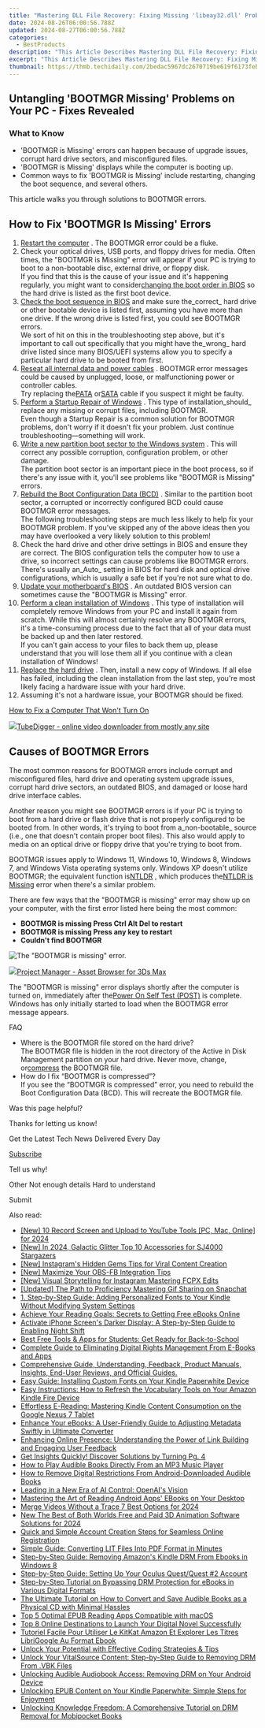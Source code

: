 ```yaml
---
title: "Mastering DLL File Recovery: Fixing Missing 'libeay32.dll' Problems"
date: 2024-08-26T06:00:56.788Z
updated: 2024-08-27T06:00:56.788Z
categories:
  - BestProducts
description: "This Article Describes Mastering DLL File Recovery: Fixing Missing 'libeay32.dll' Problems"
excerpt: "This Article Describes Mastering DLL File Recovery: Fixing Missing 'libeay32.dll' Problems"
thumbnail: https://thmb.techidaily.com/2bedac5967dc2670719be619f6173feb9adb0500628b631392642fa41c539d87.jpg
---
```


## Untangling 'BOOTMGR Missing' Problems on Your PC - Fixes Revealed
### What to Know

* 'BOOTMGR is Missing' errors can happen because of upgrade issues, corrupt hard drive sectors, and misconfigured files.
* 'BOOTMGR is Missing' displays while the computer is booting up.
* Common ways to fix 'BOOTMGR is Missing' include restarting, changing the boot sequence, and several others.

 This article walks you through solutions to BOOTMGR errors.

## How to Fix 'BOOTMGR Is Missing' Errors

1. [Restart the computer](https://www.lifewire.com/how-to-reboot-a-computer-2624568) . The BOOTMGR error could be a fluke.
2. Check your optical drives, USB ports, and floppy drives for media. Often times, the "BOOTMGR is Missing" error will appear if your PC is trying to boot to a non-bootable disc, external drive, or floppy disk.  
 If you find that this is the cause of your issue and it's happening regularly, you might want to consider[changing the boot order in BIOS](https://www.lifewire.com/change-the-boot-order-in-bios-2624528) so the hard drive is listed as the first boot device.
3. [Check the boot sequence in BIOS](https://www.lifewire.com/change-the-boot-order-in-bios-2624528) and make sure the_correct_ hard drive or other bootable device is listed first, assuming you have more than one drive. If the wrong drive is listed first, you could see BOOTMGR errors.  
 We sort of hit on this in the troubleshooting step above, but it's important to call out specifically that you might have the_wrong_ hard drive listed since many BIOS/UEFI systems allow you to specify a particular hard drive to be booted from first.
4. [Reseat all internal data and power cables](https://www.lifewire.com/how-to-reseat-internal-data-and-power-cables-2624536) . BOOTMGR error messages could be caused by unplugged, loose, or malfunctioning power or controller cables.  
 Try replacing the[PATA](https://www.lifewire.com/parallel-ata-pata-2625957) or[SATA](https://www.lifewire.com/serial-ata-sata-2626009) cable if you suspect it might be faulty.
5. [Perform a Startup Repair of Windows](https://www.lifewire.com/how-do-i-automatically-repair-windows-problems-2624907) . This type of installation_should_ replace any missing or corrupt files, including BOOTMGR.  
 Even though a Startup Repair is a common solution for BOOTMGR problems, don't worry if it doesn't fix your problem. Just continue troubleshooting—something will work.
6. [Write a new partition boot sector to the Windows system](https://www.lifewire.com/how-to-write-a-new-partition-boot-sector-in-windows-2624502) . This will correct any possible corruption, configuration problem, or other damage.  
 The partition boot sector is an important piece in the boot process, so if there's any issue with it, you'll see problems like "BOOTMGR is Missing" errors.
7. [Rebuild the Boot Configuration Data (BCD)](https://www.lifewire.com/how-to-rebuild-the-bcd-in-windows-2624508) . Similar to the partition boot sector, a corrupted or incorrectly configured BCD could cause BOOTMGR error messages.  
 The following troubleshooting steps are much less likely to help fix your BOOTMGR problem. If you've skipped any of the above ideas then you may have overlooked a very likely solution to this problem!
8. Check the hard drive and other drive settings in BIOS and ensure they are correct. The BIOS configuration tells the computer how to use a drive, so incorrect settings can cause problems like BOOTMGR errors.  
 There's usually an_Auto_ setting in BIOS for hard disk and optical drive configurations, which is usually a safe bet if you're not sure what to do.
9. [Update your motherboard's BIOS](https://www.lifewire.com/how-to-update-bios-4783238) . An outdated BIOS version can sometimes cause the "BOOTMGR is Missing" error.
10. [Perform a clean installation of Windows](https://www.lifewire.com/how-to-clean-install-windows-2624904) . This type of installation will completely remove Windows from your PC and install it again from scratch. While this will almost certainly resolve any BOOTMGR errors, it's a time-consuming process due to the fact that all of your data must be backed up and then later restored.  
 If you can't gain access to your files to back them up, please understand that you will lose them all if you continue with a clean installation of Windows!
11. [Replace the hard drive](https://www.lifewire.com/how-to-replace-a-hard-drive-2626200) . Then, install a new copy of Windows. If all else has failed, including the clean installation from the last step, you're most likely facing a hardware issue with your hard drive.
12. Assuming it's not a hardware issue, your BOOTMGR should be fixed.

[How to Fix a Computer That Won't Turn On](https://www.lifewire.com/how-do-i-get-my-computer-fixed-2625167)

<!-- affiliate ads begin -->
<a href="https://secure.2checkout.com/order/checkout.php?PRODS=4572700&QTY=1&AFFILIATE=108875&CART=1"><img src="	https://www.tubedigger.com/wp-content/uploads/2020/08/tubedigger-software-new.png" border="0">TubeDigger - online video downloader from mostly any site</a>
<!-- affiliate ads end -->
## Causes of BOOTMGR Errors

 The most common reasons for BOOTMGR errors include corrupt and misconfigured files, hard drive and operating system upgrade issues, corrupt hard drive sectors, an outdated BIOS, and damaged or loose hard drive interface cables.

 Another reason you might see BOOTMGR errors is if your PC is trying to boot from a hard drive or flash drive that is not properly configured to be booted from. In other words, it's trying to boot from a_non-bootable_ source (i.e., one that doesn't contain proper boot files). This also would apply to media on an optical drive or floppy drive that you're trying to boot from.  

 BOOTMGR issues apply to Windows 11, Windows 10, Windows 8, Windows 7, and Windows Vista operating systems only. Windows XP doesn't utilize BOOTMGR; the equivalent function is[NTLDR](https://www.lifewire.com/what-is-ntldr-2625949) , which produces the[NTLDR is Missing](https://www.lifewire.com/how-to-fix-ntldr-is-missing-errors-2623859) error when there's a similar problem.

 There are few ways that the "BOOTMGR is missing" error may show up on your computer, with the first error listed here being the most common:

* **BOOTMGR is missing Press Ctrl Alt Del to restart**
* **BOOTMGR is missing Press any key to restart**
* **Couldn't find BOOTMGR**

![The "BOOTMGR is missing" error.](https://www.lifewire.com/thmb/Cq-aog3HvBdfcMBo8vHxQcpYbe0=/1500x0/filters:no_upscale():max_bytes(150000):strip_icc():format(webp)/bootmgr-is-missing-597f431422fa3a0010f41c03.PNG)

<!-- affiliate ads begin -->
<a href="https://secure.2checkout.com/order/checkout.php?PRODS=4709458&QTY=1&AFFILIATE=108875&CART=1"><img src="https://3d-kstudio.com/wp-content/uploads/2019/10/Project-Manager-version-3-1600x900-768x419.jpg" border="0">Project Manager - Asset Browser for 3Ds Max</a>
<!-- affiliate ads end -->
 The "BOOTMGR is missing" error displays shortly after the computer is turned on, immediately after the[Power On Self Test (POST)](https://www.lifewire.com/what-is-post-2625953) is complete. Windows has only initially started to load when the BOOTMGR error message appears.

 FAQ

* Where is the BOOTMGR file stored on the hard drive?  
 The BOOTMGR file is hidden in the root directory of the Active in Disk Management partition on your hard drive. Never move, change, or[compress](https://www.lifewire.com/what-is-a-compressed-file-2625829) the BOOTMGR file.
* How do I fix “BOOTMGR is compressed”?  
 If you see the “BOOTMGR is compressed” error, you need to rebuild the Boot Configuration Data (BCD). This will recreate the BOOTMGR file.

Was this page helpful?

Thanks for letting us know!

 Get the Latest Tech News Delivered Every Day

[Subscribe](https://www.lifewire.com/#)

Tell us why!

 Other  Not enough details  Hard to understand

 Submit

<ins class="adsbygoogle"
     style="display:block"
     data-ad-format="autorelaxed"
     data-ad-client="ca-pub-7571918770474297"
     data-ad-slot="1223367746"></ins>



<ins class="adsbygoogle"
     style="display:block"
     data-ad-client="ca-pub-7571918770474297"
     data-ad-slot="8358498916"
     data-ad-format="auto"
     data-full-width-responsive="true"></ins>

<span class="atpl-alsoreadstyle">Also read:</span>
<div><ul>
<li><a href="https://youtube-docs.techidaily.com/0-record-screen-and-upload-to-youtube-tools-pc-mac-online-for-2024/"><u>[New] 10 Record Screen and Upload to YouTube Tools [PC, Mac, Online] for 2024</u></a></li>
<li><a href="https://fox-helps.techidaily.com/new-in-2024-galactic-glitter-top-10-accessories-for-sj4000-stargazers/"><u>[New] In 2024, Galactic Glitter  Top 10 Accessories for SJ4000 Stargazers</u></a></li>
<li><a href="https://instagram-video-files.techidaily.com/new-instagrams-hidden-gems-tips-for-viral-content-creation/"><u>[New] Instagram's Hidden Gems  Tips for Viral Content Creation</u></a></li>
<li><a href="https://digital-screen-recording.techidaily.com/new-maximize-your-obs-fb-integration-tips/"><u>[New] Maximize Your OBS-FB Integration Tips</u></a></li>
<li><a href="https://instagram-clips.techidaily.com/new-visual-storytelling-for-instagram-mastering-fcpx-edits/"><u>[New] Visual Storytelling for Instagram  Mastering FCPX Edits</u></a></li>
<li><a href="https://snapchat-videos.techidaily.com/updated-the-path-to-proficiency-mastering-gif-sharing-on-snapchat/"><u>[Updated] The Path to Proficiency  Mastering Gif Sharing on Snapchat</u></a></li>
<li><a href="https://techno-recovery.techidaily.com/1-step-by-step-guide-adding-personalized-fonts-to-your-kindle-without-modifying-system-settings/"><u>1. Step-by-Step Guide: Adding Personalized Fonts to Your Kindle Without Modifying System Settings</u></a></li>
<li><a href="https://techno-recovery.techidaily.com/achieve-your-reading-goals-secrets-to-getting-free-ebooks-online/"><u>Achieve Your Reading Goals: Secrets to Getting Free eBooks Online</u></a></li>
<li><a href="https://techtrends.techidaily.com/activate-iphone-screens-darker-display-a-step-by-step-guide-to-enabling-night-shift/"><u>Activate iPhone Screen's Darker Display: A Step-by-Step Guide to Enabling Night Shift</u></a></li>
<li><a href="https://techno-recovery.techidaily.com/best-free-tools-and-apps-for-students-get-ready-for-back-to-school/"><u>Best Free Tools & Apps for Students: Get Ready for Back-to-School</u></a></li>
<li><a href="https://techno-recovery.techidaily.com/complete-guide-to-eliminating-digital-rights-management-from-e-books-and-apps/"><u>Complete Guide to Eliminating Digital Rights Management From E-Books and Apps</u></a></li>
<li><a href="https://techno-recovery.techidaily.com/comprehensive-guide-understanding-feedback-product-manuals-insights-end-user-reviews-and-official-guides/"><u>Comprehensive Guide, Understanding, Feedback, Product Manuals, Insights, End-User Reviews, and Official Guides.</u></a></li>
<li><a href="https://techno-recovery.techidaily.com/easy-guide-installing-custom-fonts-on-your-kindle-paperwhite-device/"><u>Easy Guide: Installing Custom Fonts on Your Kindle Paperwhite Device</u></a></li>
<li><a href="https://techno-recovery.techidaily.com/easy-instructions-how-to-refresh-the-vocabulary-tools-on-your-amazon-kindle-fire-device/"><u>Easy Instructions: How to Refresh the Vocabulary Tools on Your Amazon Kindle Fire Device</u></a></li>
<li><a href="https://techno-recovery.techidaily.com/effortless-e-reading-mastering-kindle-content-consumption-on-the-google-nexus-7-tablet/"><u>Effortless E-Reading: Mastering Kindle Content Consumption on the Google Nexus 7 Tablet</u></a></li>
<li><a href="https://techno-recovery.techidaily.com/enhance-your-ebooks-a-user-friendly-guide-to-adjusting-metadata-swiftly-in-ultimate-converter/"><u>Enhance Your eBooks: A User-Friendly Guide to Adjusting Metadata Swiftly in Ultimate Converter</u></a></li>
<li><a href="https://techno-recovery.techidaily.com/enhancing-online-presence-understanding-the-power-of-link-building-and-engaging-user-feedback/"><u>Enhancing Online Presence: Understanding the Power of Link Building and Engaging User Feedback</u></a></li>
<li><a href="https://techno-recovery.techidaily.com/get-insights-quickly-discover-solutions-by-turning-pg-4/"><u>Get Insights Quickly! Discover Solutions by Turning Pg. 4</u></a></li>
<li><a href="https://techno-recovery.techidaily.com/how-to-play-audible-books-directly-from-an-mp3-music-player/"><u>How to Play Audible Books Directly From an MP3 Music Player</u></a></li>
<li><a href="https://techno-recovery.techidaily.com/how-to-remove-digital-restrictions-from-android-downloaded-audible-books/"><u>How to Remove Digital Restrictions From Android-Downloaded Audible Books</u></a></li>
<li><a href="https://tech-haven.techidaily.com/leading-in-a-new-era-of-ai-control-openais-vision/"><u>Leading in a New Era of AI Control: OpenAI's Vision</u></a></li>
<li><a href="https://techno-recovery.techidaily.com/mastering-the-art-of-reading-android-apps-ebooks-on-your-desktop/"><u>Mastering the Art of Reading Android Apps' EBooks on Your Desktop</u></a></li>
<li><a href="https://ai-video-apps.techidaily.com/merge-videos-without-a-trace-7-best-options-for-2024/"><u>Merge Videos Without a Trace 7 Best Options for 2024</u></a></li>
<li><a href="https://smart-video-editing.techidaily.com/new-the-best-of-both-worlds-free-and-paid-3d-animation-software-solutions-for-2024/"><u>New The Best of Both Worlds Free and Paid 3D Animation Software Solutions for 2024</u></a></li>
<li><a href="https://techno-recovery.techidaily.com/quick-and-simple-account-creation-steps-for-seamless-online-registration/"><u>Quick and Simple Account Creation Steps for Seamless Online Registration</u></a></li>
<li><a href="https://techno-recovery.techidaily.com/simple-guide-converting-lit-files-into-pdf-format-in-minutes/"><u>Simple Guide: Converting LIT Files Into PDF Format in Minutes</u></a></li>
<li><a href="https://techno-recovery.techidaily.com/step-by-step-guide-removing-amazons-kindle-drm-from-ebooks-in-windows-8/"><u>Step-by-Step Guide: Removing Amazon's Kindle DRM From Ebooks in Windows 8</u></a></li>
<li><a href="https://techno-recovery.techidaily.com/step-by-step-guide-setting-up-your-oculus-questquest-2-account/"><u>Step-by-Step Guide: Setting Up Your Oculus Quest/Quest #2 Account</u></a></li>
<li><a href="https://techno-recovery.techidaily.com/step-by-step-tutorial-on-bypassing-drm-protection-for-ebooks-in-various-digital-formats/"><u>Step-by-Step Tutorial on Bypassing DRM Protection for eBooks in Various Digital Formats</u></a></li>
<li><a href="https://techno-recovery.techidaily.com/the-ultimate-tutorial-on-how-to-convert-and-save-audible-books-as-a-physical-cd-with-minimal-hassles/"><u>The Ultimate Tutorial on How to Convert and Save Audible Books as a Physical CD with Minimal Hassles</u></a></li>
<li><a href="https://techno-recovery.techidaily.com/top-5-optimal-epub-reading-apps-compatible-with-macos/"><u>Top 5 Optimal EPUB Reading Apps Compatible with macOS</u></a></li>
<li><a href="https://techno-recovery.techidaily.com/top-8-online-destinations-to-launch-your-digital-novel-successfully/"><u>Top 8 Online Destinations to Launch Your Digital Novel Successfully</u></a></li>
<li><a href="https://techno-recovery.techidaily.com/tutoriel-facile-pour-utiliser-le-kitkat-amazon-et-explorer-les-titres-librigoogle-au-format-ebook/"><u>Tutoriel Facile Pour Utiliser Le KitKat Amazon Et Explorer Les Titres LibriGoogle Au Format Ebook</u></a></li>
<li><a href="https://techno-recovery.techidaily.com/unlock-your-potential-with-effective-coding-strategies-and-tips/"><u>Unlock Your Potential with Effective Coding Strategies & Tips</u></a></li>
<li><a href="https://techno-recovery.techidaily.com/unlock-your-vitalsource-content-step-by-step-guide-to-removing-drm-from-vbk-files/"><u>Unlock Your VitalSource Content: Step-by-Step Guide to Removing DRM From .VBK Files</u></a></li>
<li><a href="https://techno-recovery.techidaily.com/unlocking-audible-audiobook-access-removing-drm-on-your-android-device/"><u>Unlocking Audible Audiobook Access: Removing DRM on Your Android Device</u></a></li>
<li><a href="https://techno-recovery.techidaily.com/unlocking-epub-content-on-your-kindle-paperwhite-simple-steps-for-enjoyment/"><u>Unlocking EPUB Content on Your Kindle Paperwhite: Simple Steps for Enjoyment</u></a></li>
<li><a href="https://techno-recovery.techidaily.com/unlocking-knowledge-freedom-a-comprehensive-tutorial-on-drm-removal-for-mobipocket-books/"><u>Unlocking Knowledge Freedom: A Comprehensive Tutorial on DRM Removal for Mobipocket Books</u></a></li>
</ul></div>
